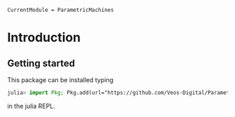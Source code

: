 ```@meta
CurrentModule = ParametricMachines
```

# Introduction

## Getting started

This package can be installed typing
```julia
julia> import Pkg; Pkg.add(url="https://github.com/Veos-Digital/ParametricMachines.jl")
```
in the julia REPL.
